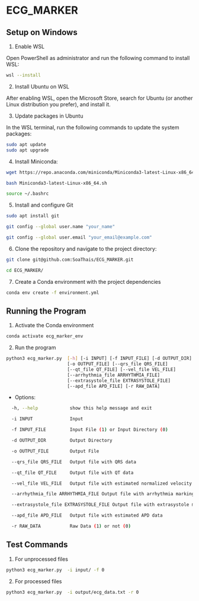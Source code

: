 # ECG_MARKER

## Setup on Windows

1. Enable WSL

Open PowerShell as administrator and run the following command to install WSL:

```bash
wsl --install
```

2. Install Ubuntu on WSL

After enabling WSL, open the Microsoft Store, search for Ubuntu (or another Linux distribution you prefer), and install it.

3. Update packages in Ubuntu

In the WSL terminal, run the following commands to update the system packages:

```bash
sudo apt update
sudo apt upgrade
```

4. Install Miniconda: 
    
```bash
wget https://repo.anaconda.com/miniconda/Miniconda3-latest-Linux-x86_64.sh
```

```bash
bash Miniconda3-latest-Linux-x86_64.sh
```

```bash
source ~/.bashrc
```

5. Install and configure Git

```bash
sudo apt install git
```

```bash
git config --global user.name "your_name"
```

```bash
git config --global user.email "your_email@example.com"
```

6. Clone the repository and navigate to the project directory:

```bash
git clone git@github.com:SoaThais/ECG_MARKER.git
```

```bash
cd ECG_MARKER/
```

7. Create a Conda environment with the project dependencies

```bash
conda env create -f environment.yml
```

## Running the Program

1. Activate the Conda environment

```bash
conda activate ecg_marker_env
```

2. Run the program

```bash
python3 ecg_marker.py  [-h] [-i INPUT] [-f INPUT_FILE] [-d OUTPUT_DIR]
                       [-o OUTPUT_FILE] [--qrs_file QRS_FILE]
                       [--qt_file QT_FILE] [--vel_file VEL_FILE]
                       [--arrhythmia_file ARRHYTHMIA_FILE]
                       [--extrasystole_file EXTRASYSTOLE_FILE]
                       [--apd_file APD_FILE] [-r RAW_DATA]
```

* Options:

```bash
  -h, --help            show this help message and exit

  -i INPUT              Input

  -f INPUT_FILE         Input File (1) or Input Directory (0)

  -d OUTPUT_DIR         Output Directory

  -o OUTPUT_FILE        Output File

  --qrs_file QRS_FILE   Output file with QRS data

  --qt_file QT_FILE     Output file with QT data

  --vel_file VEL_FILE   Output file with estimated normalized velocity data

  --arrhythmia_file ARRHYTHMIA_FILE Output file with arrhythmia marking

  --extrasystole_file EXTRASYSTOLE_FILE Output file with extrasystole marking

  --apd_file APD_FILE   Output file with estimated APD data

  -r RAW_DATA           Raw Data (1) or not (0)
```

## Test Commands

1. For unprocessed files

```bash
python3 ecg_marker.py  -i input/ -f 0 
```

2. For processed files 

```bash
python3 ecg_marker.py  -i output/ecg_data.txt -r 0 
```